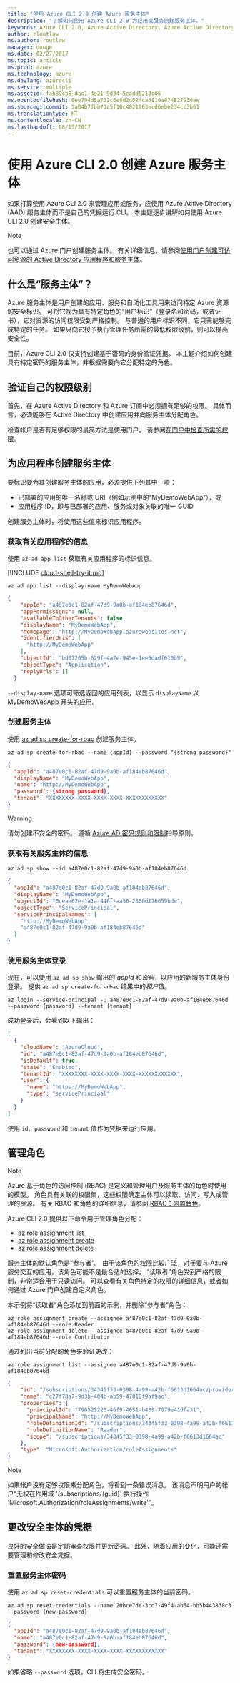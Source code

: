```yaml
---
title: "使用 Azure CLI 2.0 创建 Azure 服务主体"
description: "了解如何使用 Azure CLI 2.0 为应用或服务创建服务主体。"
keywords: Azure CLI 2.0, Azure Active Directory, Azure Active Directory, AD, RBAC
author: rloutlaw
ms.author: routlaw
manager: douge
ms.date: 02/27/2017
ms.topic: article
ms.prod: azure
ms.technology: azure
ms.devlang: azurecli
ms.service: multiple
ms.assetid: fab89cb8-dac1-4e21-9d34-5eadd5213c05
ms.openlocfilehash: 0ee794d5a732c6e8d2d52fca5810a874827930ae
ms.sourcegitcommit: 5a04b7fbb73a5f10c4021963ecd6ebe234cc3b61
ms.translationtype: HT
ms.contentlocale: zh-CN
ms.lasthandoff: 08/15/2017
---
```

# <a name="create-an-azure-service-principal-with-azure-cli-20"></a>使用 Azure CLI 2.0 创建 Azure 服务主体

如果打算使用 Azure CLI 2.0 来管理应用或服务，应使用 Azure Active Directory (AAD) 服务主体而不是自己的凭据运行 CLI。
本主题逐步讲解如何使用 Azure CLI 2.0 创建安全主体。

> [!NOTE]
> 也可以通过 Azure 门户创建服务主体。
> 有关详细信息，请参阅[使用门户创建可访问资源的 Active Directory 应用程序和服务主体](/azure/azure-resource-manager/resource-group-create-service-principal-portal)。

## <a name="what-is-a-service-principal"></a>什么是“服务主体”？

Azure 服务主体是用户创建的应用、服务和自动化工具用来访问特定 Azure 资源的安全标识。 可将它视为具有特定角色的“用户标识”（登录名和密码，或者证书），它对资源的访问权限受到严格控制。 与普通的用户标识不同，它只需能够完成特定的任务。 如果只向它授予执行管理任务所需的最低权限级别，则可以提高安全性。 

目前，Azure CLI 2.0 仅支持创建基于密码的身份验证凭据。 本主题介绍如何创建具有特定密码的服务主体，并根据需要向它分配特定的角色。

## <a name="verify-your-own-permission-level"></a>验证自己的权限级别

首先，在 Azure Active Directory 和 Azure 订阅中必须拥有足够的权限。 具体而言，必须能够在 Active Directory 中创建应用并向服务主体分配角色。 

检查帐户是否有足够权限的最简方法是使用门户。 请参阅[在门户中检查所需的权限](/azure/azure-resource-manager/resource-group-create-service-principal-portal.md#required-permissions)。

## <a name="create-a-service-principal-for-your-application"></a>为应用程序创建服务主体

要标识要为其创建服务主体的应用，必须提供下列其中一项：

  * 已部署的应用的唯一名称或 URI（例如示例中的“MyDemoWebApp”），或
  * 应用程序 ID，即与已部署的应用、服务或对象关联的唯一 GUID

创建服务主体时，将使用这些值来标识应用程序。

### <a name="get-information-about-your-application"></a>获取有关应用程序的信息

使用 `az ad app list` 获取有关应用程序的标识信息。

[!INCLUDE [cloud-shell-try-it.md](includes/cloud-shell-try-it.md)]

```azurecli-interactive
az ad app list --display-name MyDemoWebApp
```

```json
{
    "appId": "a487e0c1-82af-47d9-9a0b-af184eb87646d",
    "appPermissions": null,
    "availableToOtherTenants": false,
    "displayName": "MyDemoWebApp",
    "homepage": "http://MyDemoWebApp.azurewebsites.net",
    "identifierUris": [
      "http://MyDemoWebApp"
    ],
    "objectId": "bd07205b-629f-4a2e-945e-1ee5dadf610b9",
    "objectType": "Application",
    "replyUrls": []
  }
```

`--display-name` 选项可筛选返回的应用列表，以显示 `displayName` 以 MyDemoWebApp 开头的应用。

### <a name="create-the-service-principal"></a>创建服务主体

使用 [az ad sp create-for-rbac](/cli/azure/ad/sp#create-for-rbac) 创建服务主体。 

```azurecli-interactive
az ad sp create-for-rbac --name {appId} --password "{strong password}" 
``` 

```json
{
  "appId": "a487e0c1-82af-47d9-9a0b-af184eb87646d",
  "displayName": "MyDemoWebApp",
  "name": "http://MyDemoWebApp",
  "password": {strong password},
  "tenant": "XXXXXXXX-XXXX-XXXX-XXXX-XXXXXXXXXXXX"
}
```

 > [!WARNING] 
 > 请勿创建不安全的密码。  遵循 [Azure AD 密码规则和限制](/azure/active-directory/active-directory-passwords-policy)指导原则。

### <a name="get-information-about-the-service-principal"></a>获取有关服务主体的信息

```azurecli-interactive
az ad sp show --id a487e0c1-82af-47d9-9a0b-af184eb87646d
```

```json
{
  "appId": "a487e0c1-82af-47d9-9a0b-af184eb87646d",
  "displayName": "MyDemoWebApp",
  "objectId": "0ceae62e-1a1a-446f-aa56-2300d176659bde",
  "objectType": "ServicePrincipal",
  "servicePrincipalNames": [
    "http://MyDemoWebApp",
    "a487e0c1-82af-47d9-9a0b-af184eb87646d"
  ]
}
```

### <a name="sign-in-using-the-service-principal"></a>使用服务主体登录

现在，可以使用 `az ad sp show` 输出的 *appId* 和*密码*，以应用的新服务主体身份登录。  提供 `az ad sp create-for-rbac` 结果中的*租户*值。

```azurecli-interactive
az login --service-principal -u a487e0c1-82af-47d9-9a0b-af184eb87646d --password {password} --tenant {tenant}
``` 

成功登录后，会看到以下输出：

```json
[
  {
    "cloudName": "AzureCloud",
    "id": "a487e0c1-82af-47d9-9a0b-af184eb87646d",
    "isDefault": true,
    "state": "Enabled",
    "tenantId": "XXXXXXXX-XXXX-XXXX-XXXX-XXXXXXXXXXXX",
    "user": {
      "name": "https://MyDemoWebApp",
      "type": "servicePrincipal"
    }
  }
]
```

使用 `id`、`password` 和 `tenant` 值作为凭据来运行应用。 

## <a name="managing-roles"></a>管理角色 

> [!NOTE]
> Azure 基于角色的访问控制 (RBAC) 是定义和管理用户及服务主体的角色时使用的模型。
> 角色具有关联的权限集，这些权限确定主体可以读取、访问、写入或管理的资源。
> 有关 RBAC 和角色的详细信息，请参阅 [RBAC：内置角色](/azure/active-directory/role-based-access-built-in-roles)。

Azure CLI 2.0 提供以下命令用于管理角色分配：

* [az role assignment list](/cli/azure/role/assignment#list)
* [az role assignment create](/cli/azure/role/assignment#create)
* [az role assignment delete](/cli/azure/role/assignment#delete)

服务主体的默认角色是“参与者”。 由于该角色的权限比较广泛，对于要与 Azure 服务交互的应用，该角色可能不是最合适的选择。 “读取者”角色受到严格的限制，非常适合用于只读访问。 可以查看有关角色特定的权限的详细信息，或者如何通过 Azure 门户创建自定义角色。

本示例将“读取者”角色添加到前面的示例，并删除“参与者”角色：

```azurecli-interactive
az role assignment create --assignee a487e0c1-82af-47d9-9a0b-af184eb87646d --role Reader
az role assignment delete --assignee a487e0c1-82af-47d9-9a0b-af184eb87646d --role Contributor
```

通过列出当前分配的角色来验证更改：

```azurecli-interactive
az role assignment list --assignee a487e0c1-82af-47d9-9a0b-af184eb87646d
```

```json
{
    "id": "/subscriptions/34345f33-0398-4a99-a42b-f6613d1664ac/providers/Microsoft.Authorization/roleAssignments/c27f78a7-9d3b-404b-ab59-47818f9af9ac",
    "name": "c27f78a7-9d3b-404b-ab59-47818f9af9ac",
    "properties": {
      "principalId": "790525226-46f9-4051-b439-7079e41dfa31",
      "principalName": "http://MyDemoWebApp",
      "roleDefinitionId": "/subscriptions/34345f33-0398-4a99-a42b-f6613d1664ac/providers/Microsoft.Authorization/roleDefinitions/acdd72a7-3385-48ef-bd42-f606fba81ae7",
      "roleDefinitionName": "Reader",
      "scope": "/subscriptions/34345f33-0398-4a99-a42b-f6613d1664ac"
    },
    "type": "Microsoft.Authorization/roleAssignments"
}
```

> [!NOTE] 
> 如果帐户没有足够权限来分配角色，将看到一条错误消息。
> 该消息声明用户的帐户“无权在作用域 '/subscriptions/{guid}' 执行操作 'Microsoft.Authorization/roleAssignments/write'”。
   
## <a name="change-the-credentials-of-a-security-principal"></a>更改安全主体的凭据

良好的安全做法是定期审查权限并更新密码。 此外，随着应用的变化，可能还需要管理和修改安全凭据。

### <a name="reset-a-service-principal-password"></a>重置服务主体密码

使用 `az ad sp reset-credentials` 可以重置服务主体的当前密码。

```azurecli-interactive
az ad sp reset-credentials --name 20bce7de-3cd7-49f4-ab64-bb5b443838c3 --password {new-password}
```

```json
{
  "appId": "a487e0c1-82af-47d9-9a0b-af184eb87646d",
  "name": "a487e0c1-82af-47d9-9a0b-af184eb87646d",
  "password": {new-password},
  "tenant": "XXXXXXXX-XXXX-XXXX-XXXX-XXXXXXXXXXXX"
}
```

如果省略 `--password` 选项，CLI 将生成安全密码。